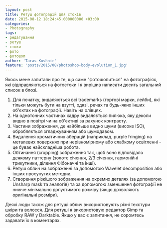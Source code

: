 ```yaml
---
layout: post
title: Ретуш фотографій для стоків
date: 2015-08-12 18:24:45.000000000 +03:00
categories:
- Photography
tags:
- редагування
- ретуш
- стоки
- фото
- фотошоп
author: 'Taras Kushnir'
feature: 'posts/2015/08/photoshop-body-evolution_1.jpg'
---
```


Якось мене запитали про те, що саме "фотошопиться" на фотографіях, які відправляються на фотостоки і я вирішив написати досить загальний список в блозі.
<ol>
<li>Для початку, видаляються всі trademarks (торгові марки, лейби), які тільки можуть бути на взутті, одязі, речах та будь-яких інших об'єктах на фотографії. Навіть на олівцях.</li>
<li>На однотонних частинах кадру видаляється пилюка, яку деколи видно в повітрі чи на об'єктиві за рахунок контрасту.</li>
<li>Частини зображення, де найбільше видно шуми (високе ISO), обробляється згладжуванням або шумодавом.</li>
<li>Видалення хроматичних аберацій (наприклад, purple fringing) на металевих поверхнях при нерівномірному або слабкому освітленні - це буває найскладніша робота.</li>
<li>Обтинання (cropping) зображення так, щоб воно відповідало деякому паттерну (золоте січення, 2/3 січення, гармонійні трикутники, ділення Фібоначчі та інші).</li>
<li>Ретуш облич на зображенні за допомогою Wavelet decomposition або інших просунутих методик.</li>
<li>Створення різкішого зображення на окремих деталях (за допомогою Unsharp mask та аналогів) та за допомогою зменшення фотографії не нижче мінімально допустимого розміру (якщо дозволяють оригінальні розміри).</li>
</ol>

Деякі люди також для ретуші облич використовують різні текстури шкіри та волосся. Для ретуші я використовую редактор Gimp та обробку RAW у Darktable. Якщо у вас є запитання, не соромтесь задавати їх в коментарях.
